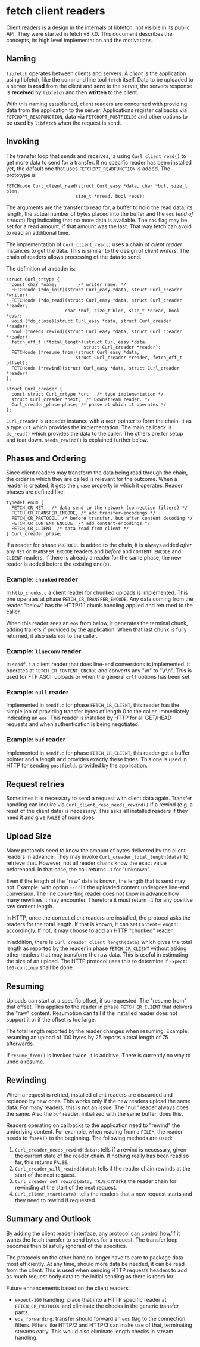 <!--
Copyright (C) Daniel Stenberg, <daniel@haxx.se>, et al.

SPDX-License-Identifier: fetch
-->

# fetch client readers

Client readers is a design in the internals of libfetch, not visible in its public API. They were started
in fetch v8.7.0. This document describes the concepts, its high level implementation and the motivations.

## Naming

`libfetch` operates between clients and servers. A *client* is the application using libfetch, like the command line tool `fetch` itself. Data to be uploaded to a server is **read** from the client and **sent** to the server, the servers response is **received** by `libfetch` and then **written** to the client.

With this naming established, client readers are concerned with providing data from the application to the server. Applications register callbacks via `FETCHOPT_READFUNCTION`, data via `FETCHOPT_POSTFIELDS` and other options to be used by `libfetch` when the request is send.

## Invoking

The transfer loop that sends and receives, is using `Curl_client_read()` to get more data to send for a transfer. If no specific reader has been installed yet, the default one that uses `FETCHOPT_READFUNCTION` is added. The prototype is

```
FETCHcode Curl_client_read(struct Curl_easy *data, char *buf, size_t blen,
                          size_t *nread, bool *eos);
```
The arguments are the transfer to read for, a buffer to hold the read data, its length, the actual number of bytes placed into the buffer and the `eos` (*end of stream*) flag indicating that no more data is available. The `eos` flag may be set for a read amount, if that amount was the last. That way fetch can avoid to read an additional time.

The implementation of `Curl_client_read()` uses a chain of *client reader* instances to get the data. This is similar to the design of *client writers*. The chain of readers allows processing of the data to send.

The definition of a reader is:

```
struct Curl_crtype {
  const char *name;        /* writer name. */
  FETCHcode (*do_init)(struct Curl_easy *data, struct Curl_creader *writer);
  FETCHcode (*do_read)(struct Curl_easy *data, struct Curl_creader *reader,
                      char *buf, size_t blen, size_t *nread, bool *eos);
  void (*do_close)(struct Curl_easy *data, struct Curl_creader *reader);
  bool (*needs_rewind)(struct Curl_easy *data, struct Curl_creader *reader);
  fetch_off_t (*total_length)(struct Curl_easy *data,
                             struct Curl_creader *reader);
  FETCHcode (*resume_from)(struct Curl_easy *data,
                          struct Curl_creader *reader, fetch_off_t offset);
  FETCHcode (*rewind)(struct Curl_easy *data, struct Curl_creader *reader);
};

struct Curl_creader {
  const struct Curl_crtype *crt;  /* type implementation */
  struct Curl_creader *next;  /* Downstream reader. */
  Curl_creader_phase phase; /* phase at which it operates */
};
```

`Curl_creader` is a reader instance with a `next` pointer to form the chain. It as a type `crt` which provides the implementation. The main callback is `do_read()` which provides the data to the caller. The others are for setup and tear down. `needs_rewind()` is explained further below.

## Phases and Ordering

Since client readers may transform the data being read through the chain, the order in which they are called is relevant for the outcome. When a reader is created, it gets the `phase` property in which it operates. Reader phases are defined like:

```
typedef enum {
  FETCH_CR_NET,  /* data send to the network (connection filters) */
  FETCH_CR_TRANSFER_ENCODE, /* add transfer-encodings */
  FETCH_CR_PROTOCOL, /* before transfer, but after content decoding */
  FETCH_CR_CONTENT_ENCODE, /* add content-encodings */
  FETCH_CR_CLIENT  /* data read from client */
} Curl_creader_phase;
```

If a reader for phase `PROTOCOL` is added to the chain, it is always added *after* any `NET` or `TRANSFER_ENCODE` readers and *before* and `CONTENT_ENCODE` and `CLIENT` readers. If there is already a reader for the same phase, the new reader is added before the existing one(s).

### Example: `chunked` reader

In `http_chunks.c` a client reader for chunked uploads is implemented. This one operates at phase `FETCH_CR_TRANSFER_ENCODE`. Any data coming from the reader "below" has the HTTP/1.1 chunk handling applied and returned to the caller.

When this reader sees an `eos` from below, it generates the terminal chunk, adding trailers if provided by the application. When that last chunk is fully returned, it also sets `eos` to the caller.

### Example: `lineconv` reader

In `sendf.c` a client reader that does line-end conversions is implemented. It operates at `FETCH_CR_CONTENT_ENCODE` and converts any "\n" to "\r\n". This is used for FTP ASCII uploads or when the general `crlf` options has been set.

### Example: `null` reader

Implemented in `sendf.c` for phase `FETCH_CR_CLIENT`, this reader has the simple job of providing transfer bytes of length 0 to the caller, immediately indicating an `eos`. This reader is installed by HTTP for all GET/HEAD requests and when authentication is being negotiated.

### Example: `buf` reader

Implemented in `sendf.c` for phase `FETCH_CR_CLIENT`, this reader get a buffer pointer and a length and provides exactly these bytes. This one is used in HTTP for sending `postfields` provided by the application.

## Request retries

Sometimes it is necessary to send a request with client data again. Transfer handling can inquire via `Curl_client_read_needs_rewind()` if a rewind (e.g. a reset of the client data) is necessary. This asks all installed readers if they need it and give `FALSE` of none does.

## Upload Size

Many protocols need to know the amount of bytes delivered by the client readers in advance. They may invoke `Curl_creader_total_length(data)` to retrieve that. However, not all reader chains know the exact value beforehand. In that case, the call returns `-1` for "unknown".

Even if the length of the "raw" data is known, the length that is send may not. Example: with option `--crlf` the uploaded content undergoes line-end conversion. The line converting reader does not know in advance how many newlines it may encounter. Therefore it must return `-1` for any positive raw content length.

In HTTP, once the correct client readers are installed, the protocol asks the readers for the total length. If that is known, it can set `Content-Length:` accordingly. If not, it may choose to add an HTTP "chunked" reader.

In addition, there is `Curl_creader_client_length(data)` which gives the total length as reported by the reader in phase `FETCH_CR_CLIENT` without asking other readers that may transform the raw data. This is useful in estimating the size of an upload. The HTTP protocol uses this to determine if `Expect: 100-continue` shall be done.

## Resuming

Uploads can start at a specific offset, if so requested. The "resume from" that offset. This applies to the reader in phase `FETCH_CR_CLIENT` that delivers the "raw" content. Resumption can fail if the installed reader does not support it or if the offset is too large.

The total length reported by the reader changes when resuming. Example: resuming an upload of 100 bytes by 25 reports a total length of 75 afterwards.

If `resume_from()` is invoked twice, it is additive. There is currently no way to undo a resume.

## Rewinding

When a request is retried, installed client readers are discarded and replaced by new ones. This works only if the new readers upload the same data. For many readers, this is not an issue. The "null" reader always does the same. Also the `buf` reader, initialized with the same buffer, does this.

Readers operating on callbacks to the application need to "rewind" the underlying content. For example, when reading from a `FILE*`, the reader needs to `fseek()` to the beginning. The following methods are used:

1. `Curl_creader_needs_rewind(data)`: tells if a rewind is necessary, given the current state of the reader chain. If nothing really has been read so far, this returns `FALSE`.
2. `Curl_creader_will_rewind(data)`: tells if the reader chain rewinds at the start of the next request.
3. `Curl_creader_set_rewind(data, TRUE)`: marks the reader chain for rewinding at the start of the next request.
4. `Curl_client_start(data)`: tells the readers that a new request starts and they need to rewind if requested.


## Summary and Outlook

By adding the client reader interface, any protocol can control how/if it wants the fetch transfer to send bytes for a request. The transfer loop becomes then blissfully ignorant of the specifics.

The protocols on the other hand no longer have to care to package data most efficiently. At any time, should more data be needed, it can be read from the client. This is used when sending HTTP requests headers to add as much request body data to the initial sending as there is room for.

Future enhancements based on the client readers:
* `expect-100` handling: place that into a HTTP specific reader at `FETCH_CR_PROTOCOL` and eliminate the checks in the generic transfer parts.
* `eos forwarding`: transfer should forward an `eos` flag to the connection filters. Filters like HTTP/2 and HTTP/3 can make use of that, terminating streams early. This would also eliminate length checks in stream handling.
